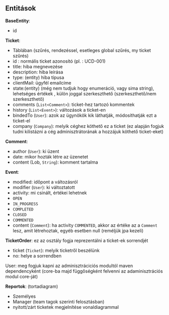 ## Entitások

**BaseEntity**:

- id

**Ticket**:
- Táblában (szűrés, rendezéssel, esetleges global szűrés, my ticket szűrés) 
- id : normális ticket azonosító (pl. : UCD-001) 
- title: hiba megnevezése
- description: hiba leírása
- type: (entity) hiba típusa
- clientMail: ügyfél emailcíme
- state:(entity) (még nem tudjuk hogy enumeráció, vagy sima string), lehetséges értékek , külön joggal szerkeszthető (szerkeszthető/nem szerkeszthető)
- comments (`List<Comment>`): ticket-hez tartozó kommentek
- history (`List<Event>`): változások a ticket-en
- bindedTo (`User`): azok az ügynökök kik láthatják, módosíthatják ezt a ticket-el
- company (`Company`): melyik céghez köthető ez a ticket (ez alapján fogjuk tudni kilistázni a cég adminisztrátorának a hozzájuk köthető ticket-eket)

**Comment**:

- author (`User`): ki üzent
- date: mikor hozták létre az üzenetet
- content (Lob, `String`): komment tartalma

**Event**:

- modified: időpont a változásról
- modifier (`User`): ki változtatott
- activity: mi csinált, értékei lehetnek
 - `OPEN`
 - `IN_PROGRESS`
 - `COMPLETED`
 - `CLOSED`
 - `COMMENTED`
- content (`Comment`): ha activity `COMMENTED`, akkor az értéke az a `Comment` lesz, amit létrehoztak, egyéb esetben null (reméljük jpa kezeli)

**TicketOrder**: ez az osztály fogja reprezentálni a ticket-ek sorrendjét

- ticket (`Ticket`): melyik ticketről beszélünk
- no: helye a sorrendben


User: meg fogjuk kapni az adminisztráciciós modultól maven dependencyként
(core-ba majd függőségként felvenni az adaminisztrációs modul core-ját)

**Reportok**: (tortadiagram)
- Személyes
- Manager (team tagok szerinti felosztásban)
- nyitott/zárt ticketek megjelnítése vonaldiagrammal 
